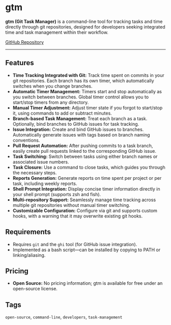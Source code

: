 # gtm

**gtm (Git Task Manager)** is a command-line tool for tracking tasks and time directly through git repositories, designed for developers seeking integrated time and task management within their workflow.

[GitHub Repository](https://github.com/laughedelic/gtm)

---

## Features

- **Time Tracking Integrated with Git:** Track time spent on commits in your git repositories. Each branch has its own timer, which automatically switches when you change branches.
- **Automatic Timer Management:** Timers start and stop automatically as you switch between branches. Global timer control allows you to start/stop timers from any directory.
- **Manual Timer Adjustment:** Adjust timer state if you forgot to start/stop it, using commands to add or subtract minutes.
- **Branch-based Task Management:** Treat each branch as a task. Optionally, bind branches to GitHub issues for task tracking.
- **Issue Integration:** Create and bind GitHub issues to branches. Automatically generate issues with tags based on branch naming conventions.
- **Pull Request Automation:** After pushing commits to a task branch, easily create pull requests linked to the corresponding GitHub issue.
- **Task Switching:** Switch between tasks using either branch names or associated issue numbers.
- **Task Closure:** Use a command to close tasks, which guides you through the necessary steps.
- **Reports Generation:** Generate reports on time spent per project or per task, including weekly reports.
- **Shell Prompt Integration:** Display concise timer information directly in your shell prompt (supports zsh and fish).
- **Multi-repository Support:** Seamlessly manage time tracking across multiple git repositories without manual timer switching.
- **Customizable Configuration:** Configure via git and supports custom hooks, with a warning that it may overwrite existing git hooks.

## Requirements

- Requires `git` and the `ghi` tool (for GitHub issue integration).
- Implemented as a bash script—can be installed by copying to PATH or linking/aliasing.

## Pricing

- **Open Source:** No pricing information; gtm is available for free under an open-source license.

## Tags

`open-source`, `command-line`, `developers`, `task-management`